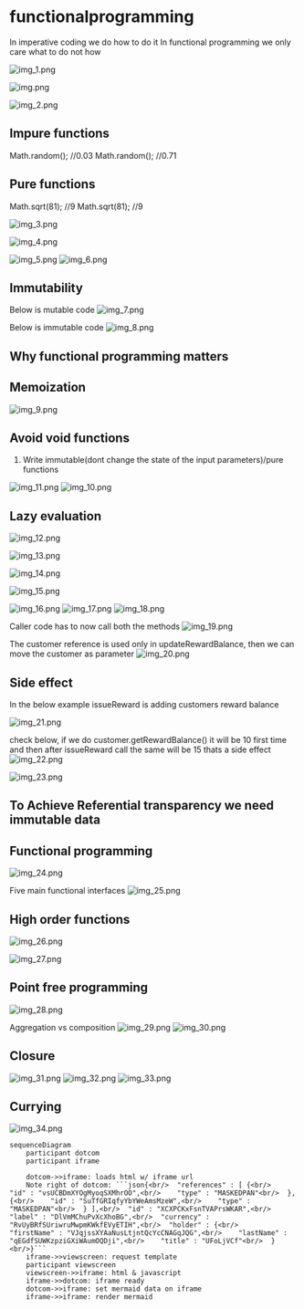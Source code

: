 # functionalprogramming

In imperative coding we do how to do it
In functional programming we only care what to do not how

![img_1.png](img_1.png)

![img.png](img.png)

![img_2.png](img_2.png)

## Impure functions
Math.random(); //0.03
Math.random(); //0.71

## Pure functions
Math.sqrt(81); //9
Math.sqrt(81); //9

![img_3.png](img_3.png)

![img_4.png](img_4.png)

![img_5.png](img_5.png)
![img_6.png](img_6.png)

## Immutability
Below is mutable code
![img_7.png](img_7.png)

Below is immutable code
![img_8.png](img_8.png)

## Why functional programming matters
## Memoization
![img_9.png](img_9.png)

## Avoid void functions
1) Write immutable(dont change the state of the input parameters)/pure functions



![img_11.png](img_11.png)
![img_10.png](img_10.png)

## Lazy evaluation
![img_12.png](img_12.png)

![img_13.png](img_13.png)


![img_14.png](img_14.png)

![img_15.png](img_15.png)

![img_16.png](img_16.png)
![img_17.png](img_17.png)
![img_18.png](img_18.png)

Caller code has to now call both the methods
![img_19.png](img_19.png)

The customer reference is used only in updateRewardBalance, then
we can move the customer as parameter
![img_20.png](img_20.png)



## Side effect
In the below example issueReward is adding customers reward balance

![img_21.png](img_21.png)

check below, if we do customer.getRewardBalance() it will be 10 first time
and then after issueReward call the same will be 15 thats a side effect
![img_22.png](img_22.png)

![img_23.png](img_23.png)

## To Achieve Referential transparency we need immutable data


## Functional programming
![img_24.png](img_24.png)

Five main functional interfaces
![img_25.png](img_25.png)

## High order functions
![img_26.png](img_26.png)

![img_27.png](img_27.png)

## Point free programming
![img_28.png](img_28.png)

Aggregation vs composition
![img_29.png](img_29.png)
![img_30.png](img_30.png)

## Closure
![img_31.png](img_31.png)
![img_32.png](img_32.png)
![img_33.png](img_33.png)

## Currying
![img_34.png](img_34.png)

```mermaid
sequenceDiagram
    participant dotcom
    participant iframe
    
    dotcom->>iframe: loads html w/ iframe url
    Note right of dotcom: ```json{<br/>  "references" : [ {<br/>    "id" : "vsUCBDmXYOgMyoqSXMhrOO",<br/>    "type" : "MASKEDPAN"<br/>  }, {<br/>    "id" : "SuTfGRIqfyYbYWeAmsMzeW",<br/>    "type" : "MASKEDPAN"<br/>  } ],<br/>  "id" : "XCXPCKxFsnTVAPrsWKAR",<br/>  "label" : "DlVmMChuPvXcXhoBG",<br/>  "currency" : "RvUyBRfSUriwruMwpmKWkfEVyETIH",<br/>  "holder" : {<br/>    "firstName" : "VJqjssXYAaNusLtjntQcYcCNAGqJQG",<br/>    "lastName" : "qEGdfSUWKzpziGXiWAumOQDji",<br/>    "title" : "UFoLjVCf"<br/>  }<br/>}```
    iframe->>viewscreen: request template
    participant viewscreen
    viewscreen->>iframe: html & javascript
    iframe->>dotcom: iframe ready
    dotcom->>iframe: set mermaid data on iframe
    iframe->>iframe: render mermaid
```


